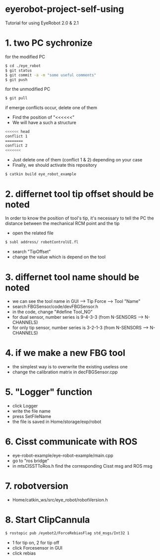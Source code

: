 # eyerobot-project-self-using
Tutorial for using EyeRobot 2.0 &amp; 2.1
# 1. two PC sychronize
for the modified PC
```bash
$ cd ./eye_robot
$ git status
$ git commit -a -m "some useful comments"
$ git push
```
for the unmodified PC
```bash
$ git pull
```
if emerge conflicts occur, delete one of them
* Find the position of "<<<<<<"
* We will have a such a structure
```bash
<<<<<< head
conflict 1
========
conflict 2
<<<<<<<
```
* Just delete one of them (conflict 1 & 2) depending on your case
* Finally, we should activate this repository
```bash
$ catkin build eye_robot_example
```
# 2. differnet tool tip offset should be noted
In order to know the position of tool's tip, it's necessary to tell the PC the distance between the mechanical RCM point and the tip
* open the related file
```bash
$ subl address/ robotControlUI.fl
```
* search "TipOffset"
* change the value which is depend on the tool

# 3. differnet tool name should be noted
* we can see the tool name in GUI --> Tip Force --> Tool "Name"
* search FBGSensor/code/devFBGSensor.h
* in the code, change "#define Tool_NO"
* for dual sensor, number series is 9-4-3-3 (from N-SENSORS --> N-CHANNELS)
* for only tip sensor, number series is 3-2-1-3 (from N-SENSORS --> N-CHANNELS)

# 4. if we make a new FBG tool
* the simplest way is to overwrite the existing useless one
* change the calibration matrix in decFBGSensor.cpp

# 5. "Logger" function
* click Logger
* write the file name
* press SetFileName 
* the file is saved in Home/storage/exp/robot

# 6. Cisst communicate with ROS
* eye-robot-example/eye-robot-example/main.cpp
* go to "ros bridge”
* in mtsCISSTToRos.h find the corresponding Cisst msg and ROS msg

# 7. robotversion
* Home/catkin_ws/src/eye_robot/robotVersion.h

# 8. Start ClipCannula
```bash
$ rostopic pub /eyebot2/ForceRebiasFlag std_msgs/Int32 1
```
* 1 for tip on, 2 for tip off
* click Forcesensor in GUI
* click rebias
